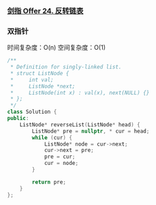 ### [剑指 Offer 24. 反转链表](https://leetcode-cn.com/problems/fan-zhuan-lian-biao-lcof/)

### 双指针

时间复杂度：O(n)
空间复杂度：O(1)

```c++
/**
 * Definition for singly-linked list.
 * struct ListNode {
 *     int val;
 *     ListNode *next;
 *     ListNode(int x) : val(x), next(NULL) {}
 * };
 */
class Solution {
public:
    ListNode* reverseList(ListNode* head) {
        ListNode* pre = nullptr, * cur = head;
        while (cur) {
            ListNode* node = cur->next;
            cur->next = pre;
            pre = cur;
            cur = node;
        }

        return pre;
    }
};
```
